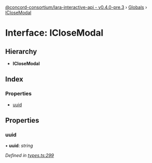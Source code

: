 [@concord-consortium/lara-interactive-api - v0.4.0-pre.3](../README.md) › [Globals](../globals.md) › [ICloseModal](iclosemodal.md)

# Interface: ICloseModal

## Hierarchy

* **ICloseModal**

## Index

### Properties

* [uuid](iclosemodal.md#uuid)

## Properties

###  uuid

• **uuid**: *string*

*Defined in [types.ts:299](../../../lara-typescript/src/interactive-api-client/types.ts#L299)*
